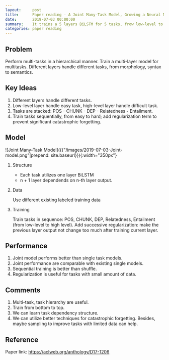```yaml
---
layout:     post
title:      Paper reading - A Joint Many-Task Model, Growing a Neural Network for Multiple NLP Tasks
date:       2019-07-03 00:00:00
summary:    It trains a 5 layers BiLSTM for 5 tasks, frow low-level to high-level.
categories: paper reading
---
```


## Problem

Perform multi-tasks in a hierarchical manner. Train a multi-layer model for multitasks. Different layers handle different tasks, from morphology, syntax to semantics.

## Key Ideas

1. Different layers handle different tasks.
2. Low-level layer handle easy task, high-level layer handle difficult task.
3. Tasks are stacked: POS - CHUNK - DEP - Relatedness - Entailment.
4. Train tasks sequentially, from easy to hard; add regularization term to prevent significant catastrophic forgetting.

## Model

![Joint Many-Task Model]({{"/images/2019-07-03-Joint-model.png"|prepend: site.baseurl}}){:width="350px"}

1. Structure

   - Each task utilizes one layer BiLSTM
   - n + 1 layer dependends on n-th layer output.

2. Data

   Use different existing labeled training data

3. Training

   Train tasks in sequence: POS, CHUNK, DEP, Relatedness, Entailment (from low-level to high level). Add successive regularization: make the previous layer output not change too much after training current layer.

## Performance

1. Joint model performs better than single task models.
2. Joint performance are comparable with existing single models.
3. Sequential training is better than shuffle.
4. Regularization is useful for tasks with small amount of data.

## Comments

1. Multi-task, task hierarchy are useful.
2. Train from bottom to top.
3. We can learn task dependency structure.
4. We can utilize better techniques for catastrophic forgetting. Besides, maybe sampling to improve tasks with limited data can help.

## Reference

Paper link: <https://aclweb.org/anthology/D17-1206>



